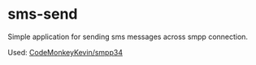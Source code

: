 # sms-send

Simple application for sending sms messages across smpp connection.

Used:
	[CodeMonkeyKevin/smpp34](https://github.com/CodeMonkeyKevin/smpp34)